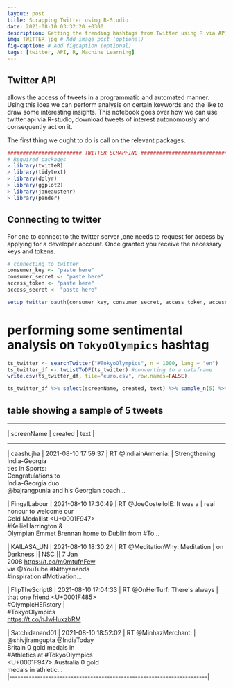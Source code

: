 ```yaml
---
layout: post
title: Scrapping Twitter using R-Studio.
date: 2021-08-10 03:32:20 +0300
description: Getting the trending hashtags from Twitter using R via API. # Add post description (optional)
img: TWITTER.jpg # Add image post (optional)
fig-caption: # Add figcaption (optional)
tags: [twitter, API, R, Machine Learning]
---
```

## Twitter API
allows the access of tweets in a programmatic and automated manner.
Using this idea we can perform analysis on certain keywords and the like to
draw some interesting insights. This notebook goes over how we can use twitter api via R-studio,
download tweets of interest autonomously and consequently act on it.

The first thing we ought to do is call on the relevant packages.
```r
######################## TWITTER SCRAPPING ###################################
# Required packages
> library(twitteR)
> library(tidytext)
> library(dplyr)
> library(ggplot2)
> library(janeaustenr)
> library(pander)
```
## Connecting to twitter
For one to connect to the twitter server ,one needs to request for access by applying for a developer account. Once granted you receive the necessary keys and tokens.
```r
# connecting to twitter
consumer_key <- "paste here"
consumer_secret <- "paste here"
access_token <- "paste here"
access_secret <- "paste here"

setup_twitter_oauth(consumer_key, consumer_secret, access_token, access_secret)
```       
# performing some sentimental analysis on `TokyoOlympics` hashtag
```r
ts_twitter <- searchTwitter("#TokyoOlympics", n = 1000, lang = "en")
ts_twitter_df <- twListToDF(ts_twitter) #converting to a dataframe
write.csv(ts_twitter_df, file="euro.csv", row.names=FALSE)

ts_twitter_df %>% select(screenName, created, text) %>% sample_n(5) %>% pander(.)
```
## table showing a sample of 5 tweets 
-----------------------------------------------------------------------
 |  screenName    |       created     |              text              |
---------------- --------------------- --------------------------------
 |  caashujha    |  2021-08-10 17:59:37 |      RT @IndiainArmenia:      | 
                                         Strengthening India-Georgia   
                                               ties in Sports:         
                                              Congratulations to       
                                              India-Georgia duo        
                                        @bajrangpunia and his Georgian 
                                                    coach…             

 | FingalLabour  |  2021-08-10 17:30:49 |  RT @JoeCostelloIE: It was a   |
                                          real honour to welcome our   
                                         Gold Medallist <U+0001F947>   
                                           #KellieHarrington &amp;     
                                        Olympian Emmet Brennan home to 
                                               Dublin from #To…        

 |  KAILASA_UN   |  2021-08-10 18:30:24 | RT @MeditationWhy: Meditation  |
                                         on Darkness || NSC || 7 Jan   
                                         2008 https://t.co/m0mtufnFew  
                                         via @YouTube   #Nithyananda   
                                          #inspiration #Motivation…    

 |   FlipTheScript8 | 2021-08-10 17:04:33 | RT @OnHerTurf: There's always  |
                                        that one friend <U+0001F485>   
                                              #OlympicHERstory |       
                                                #TokyoOlympics         
                                           https://t.co/hJwHuxzbRM     

 |   Satchidanand01  | 2021-08-10 18:52:02 |  RT @MinhazMerchant:     |  
                                         @shivjiramgupta @IndiaToday   
                                           Britain 0 gold medals in    
                                         #Athletics at #TokyoOlympics  
                                        <U+0001F947> Australia 0 gold  
                                             medals in athletic…       
|-----------------------------------------------------------------------|
